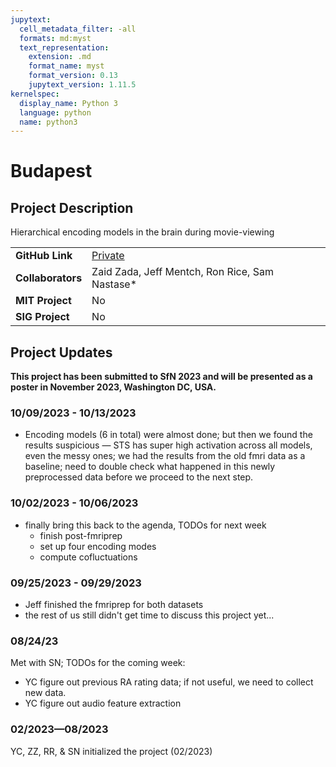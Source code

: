```yaml
---
jupytext:
  cell_metadata_filter: -all
  formats: md:myst
  text_representation:
    extension: .md
    format_name: myst
    format_version: 0.13
    jupytext_version: 1.11.5
kernelspec:
  display_name: Python 3
  language: python
  name: python3
---
```


# Budapest

## Project Description
Hierarchical encoding models in the brain during movie-viewing

| | |
| -------------- | ----------------------------- |
| **GitHub Link**  | [Private](https://github.com/yibeichan/event_segmentation_tgbh) |
| **Collaborators**| Zaid Zada, Jeff Mentch, Ron Rice, Sam Nastase* |
| **MIT Project**  | No |
| **SIG Project**  | No |

## Project Updates

**This project has been submitted to SfN 2023 and will be presented as a poster in November 2023, Washington DC, USA.**

### 10/09/2023 - 10/13/2023
- Encoding models (6 in total) were almost done; but then we found the results suspicious — STS has super high activation across all models, even the messy ones; we had the results from the old fmri data as a baseline; need to double check what happened in this newly preprocessed data before we proceed to the next step.

### 10/02/2023 - 10/06/2023
- finally bring this back to the agenda, TODOs for next week
  - finish post-fmriprep
  - set up four encoding modes
  - compute cofluctuations

### 09/25/2023 - 09/29/2023
- Jeff finished the fmriprep for both datasets
- the rest of us still didn't get time to discuss this project yet...

### 08/24/23
Met with SN; TODOs for the coming week:
- YC figure out previous RA rating data; if not useful, we need to collect new data.
- YC figure out audio feature extraction

### 02/2023—08/2023
YC, ZZ, RR, & SN initialized the project (02/2023)